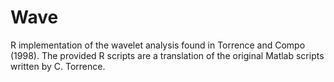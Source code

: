 # Wave

R implementation of the wavelet analysis found in Torrence and Compo (1998). The provided R scripts are a translation of the original Matlab scripts written by C. Torrence.
